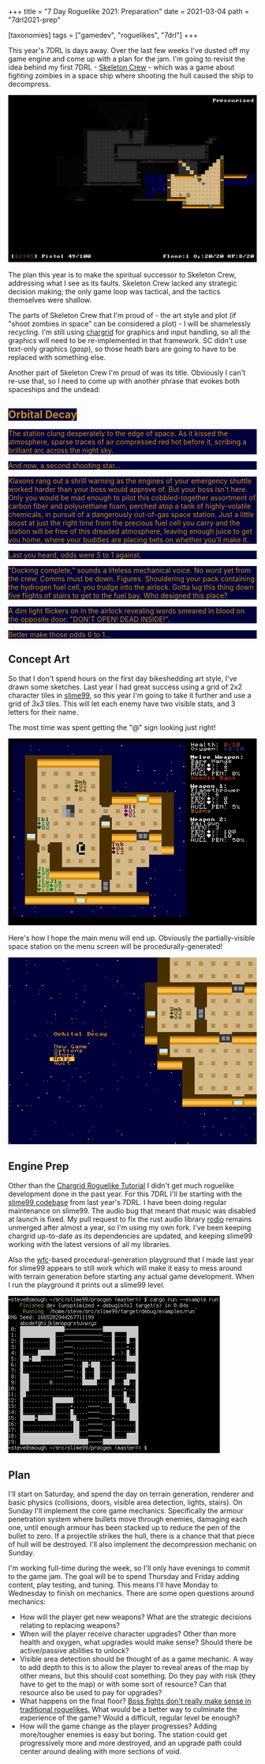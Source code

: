 +++
title = "7 Day Roguelike 2021: Preparation"
date = 2021-03-04
path = "7drl2021-prep"

[taxonomies]
tags = ["gamedev", "roguelikes", "7drl"]
+++
<style>
.orbital-decay {
    color: #D08C15;
    background-color: #00003B;
}
</style>

This year's 7DRL is days away.
Over the last few weeks I've dusted off my game engine and come up with a plan for the jam.
I'm going to revisit the idea behind my first 7DRL - [Skeleton Crew](@/blog/skeleton-crew/index.md) -
which was a game about fighting zombies in a space ship where shooting the hull caused the
ship to decompress.

<!-- more -->

![skeleton-crew.png](skeleton-crew.png)

The plan this year is to make the spiritual successor to Skeleton Crew, addressing what I see
as its faults. Skeleton Crew lacked any strategic decision making; the only game loop was tactical,
and the tactics themselves were shallow.

The parts of Skeleton Crew that I'm proud of - the art style and plot (if "shoot zombies in space" can be considered a plot) -
I will be shamelessly recycling. I'm still using [chargrid](https://github.com/gridbugs/chargrid) for graphics and input handling,
so all the graphics will need to be re-implemented in that framework. SC didn't use text-only graphics (_gasp_), so those heath
bars are going to have to be replaced with something else.

Another part of Skeleton Crew I'm proud of was its title. Obviously I can't re-use that, so I need to come up with another
phrase that evokes both spaceships and the undead:

## <span class="orbital-decay">Orbital Decay</span>

<p class="orbital-decay">
The station clung desperately to the edge of space. As it kissed the atmosphere,
sparse traces of air compressed red hot before it, scribing a brilliant arc
across the night sky.
</p>

<p class="orbital-decay">
And now, a second shooting star...
</p>

<p class="orbital-decay">
Klaxons rang out a shrill warning as the engines of your emergency shuttle worked harder than
your boss would approve of. But your boss isn't here. Only you would be mad enough to pilot this
cobbled-together assortment of carbon fiber and polyurethane foam, perched atop a tank of highly-volatile chemicals,
in pursuit of a dangerously out-of-gas space station. Just a little boost at just the right time from the precious
fuel cell you carry and the station will be free of this dreaded atmosphere, leaving enough juice to get you home,
where your buddies are placing bets on whether you'll make it.
</p>

<p class="orbital-decay">
Last you heard, odds were 5 to 1 against.
</p>

<p class="orbital-decay">
"Docking complete," sounds a lifeless mechanical voice. No word yet from the crew. Comms must be down. Figures.
Shouldering your pack containing the hydrogen fuel cell, you trudge into the airlock.
Gotta lug this thing down five flights of stairs to get to the fuel bay. Who designed this place?
</p>

<p class="orbital-decay">
A dim light flickers on in the airlock revealing words smeared in blood on the opposite door: "DON'T OPEN! DEAD INSIDE!".
</p>

<p class="orbital-decay">
Better make those odds 6 to 1...
</p>

## Concept Art

So that I don't spend hours on the first day bikeshedding art style, I've drawn some sketches.
Last year I had great success using a grid of 2x2 character tiles in [slime99](@/blog/slime99/index.md),
so this year I'm going to take it further and use a grid of _3x3_ tiles. This will let each enemy
have two visible stats, and 3 letters for their name.

The most time was spent getting the "@" sign looking just right!

![concept-game.png](concept-game.png)

Here's how I hope the main menu will end up. Obviously the partially-visible space station on the menu screen will be procedurally-generated!

![concept-menu.png](concept-menu.png)

## Engine Prep

Other than the [Chargrid Roguelike Tutorial](@/roguelike-tutorial-2020/_index.md) I didn't get much roguelike development done
in the past year. For this 7DRL I'll be starting with the [slime99 codebase](https://github.com/gridbugs/slime99) from last year's 7DRL.
I have been doing regular maintenance on slime99. The audio bug that meant that music was disabled at launch is fixed.
My pull request to fix the rust audio library [rodio](https://crates.io/crates/rodio) remains unmerged after almost a year,
so I'm using my own fork. I've been keeping chargrid up-to-date as its dependencies are updated, and keeping slime99 working
with the latest versions of all my libraries.

Also the [wfc](https://crates.io/crates/wfc)-based procedural-generation playground that I made last year for slime99
appears to still work which will make it easy to mess around with terrain generation before starting any actual game development.
When I run the playground it prints out a slime99 level.

![procgen.png](procgen.png)

## Plan

I'll start on Saturday, and spend the day on terrain generation, renderer and basic physics (collisions, doors, visible area detection, lights, stairs).
On Sunday I'll implement the core game mechanics. Specifically the armour penetration system where bullets move through enemies, damaging
each one, until enough armour has been stacked up to reduce the pen of the bullet to zero. If a projectile strikes the hull, there is a
chance that that piece of hull will be destroyed. I'll also implement the decompression mechanic on Sunday.

I'm working full-time during the week, so I'll only have evenings to commit to the game jam.
The goal will be to spend Thursday and Friday adding content, play testing, and tuning. This means I'll have Monday to Wednesday to finish on mechanics.
There are some open questions around mechanics:
- How will the player get new weapons? What are the strategic decisions relating to replacing weapons?
- When will the player receive character upgrades? Other than more health and oxygen, what upgrades would make sense? Should there be active/passive abilities to unlock?
- Visible area detection should be thought of as a game mechanic. A way to add depth to this is to allow the player to reveal areas of the map by other means, but this should cost something.
Do they pay with risk (they have to get to the map) or with some sort of resource? Can that resource also be used to pay for upgrades?
- What happens on the final floor? [Boss fights don't really make sense in traditional roguelikes.](@/blog/boss-fights-in-traditional-roguelikes/index.md) What would be a better way to
  culminate the experience of the game? Would a difficult, regular level be enough?
- How will the game change as the player progresses? Adding more/tougher enemies is easy but boring. The station could get progressively more and more destroyed, and an upgrade
  path could center around dealing with more sections of void.
